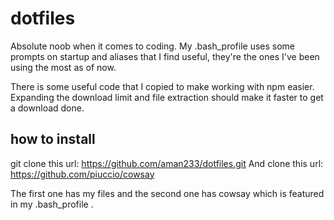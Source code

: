 # dotfiles
Absolute noob when it comes to coding. My .bash_profile uses some prompts on startup and aliases that I find useful, they're the ones I've been using the most as of now.

There is some useful code that I copied to make working with npm easier. Expanding the download limit and file extraction should make it faster to get a download done.


## how to install

git clone this url: https://github.com/aman233/dotfiles.git
And clone this url: https://github.com/piuccio/cowsay

The first one has my files and the second one has cowsay which is featured in my .bash_profile .

